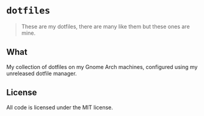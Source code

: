 # `dotfiles`

> These are my dotfiles, there are many like them but these ones are mine.

## What

My collection of dotfiles on my Gnome Arch machines, configured using my
unreleased dotfile manager.

## License

All code is licensed under the MIT license.
